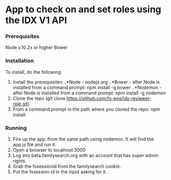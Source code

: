 # App to check on and set roles using the IDX V1 API

### Prerequisites
Node v.10.2x or higher
Bower

### Installation
To install, do the following:
1. Install the prerequisites
..*Node - nodejs.org
..*Bower - after Node is installed from a command prompt: npm install -g bower
..*Nodemon - after Node is installed from a command prompt: npm install -g nodemon
2. Clone the repo (git clone https://github.com/fs-eng/idx-reviewer-role.git)
3. From a command prompt in the path where you cloned the repo: npm install

### Running
1. Fire up the app, from the same path using nodemon. It will find the app.js file and run it.
2. Open a browser to localhost:3000
3. Log into beta.familysearch.org with an account that has super admin rights.
4. Grab the fssessionid from the familysearch cookie.
5. Put the fssession id in the input asking for it.
